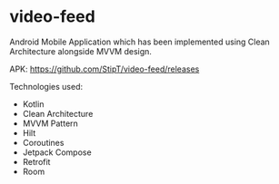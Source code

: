 # video-feed

Android Mobile Application which has been implemented using Clean Architecture alongside MVVM design.

APK:
https://github.com/StipT/video-feed/releases

Technologies used:

 - Kotlin
 - Clean Architecture
 - MVVM Pattern 
 - Hilt 
 - Coroutines 
 - Jetpack Compose
 - Retrofit
 - Room
